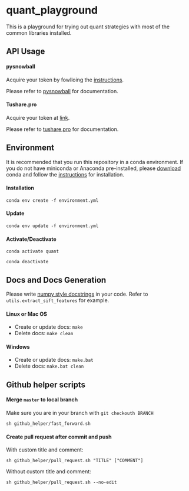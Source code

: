 # quant_playground
This is a playground for trying out quant strategies with most of the common libraries installed.

## API Usage

#### pysnowball

Acquire your token by fowlloing the [instructions](https://blog.crackcreed.com/diy-xue-qiu-app-shu-ju-api/).

Please refer to [pysnowball](https://github.com/scli-James/pysnowball) for documentation.

#### Tushare.pro

Acquire your token at [link](https://tushare.pro/user/token).

Please refer to [tushare.pro](https://tushare.pro/document/2) for documentation.


## Environment

It is recommended that you run this repository in a conda environment. If you do not have miniconda or Anaconda pre-installed, please [download](https://docs.conda.io/en/latest/miniconda.html) conda and follow the [instructions](https://conda.io/projects/conda/en/latest/user-guide/install/index.html) for installation.


#### Installation

`conda env create -f environment.yml`

#### Update

`conda env update -f environment.yml`

#### Activate/Deactivate

`conda activate quant`

`conda deactivate`


## Docs and Docs Generation

Please write [numpy style docstrings](https://numpydoc.readthedocs.io/en/latest/format.html) in your code. Refer to `utils.extract_sift_features` for example.

#### Linux or Mac OS

- Create or update docs: `make`
- Delete docs: `make clean`

#### Windows

- Create or update docs: `make.bat`
- Delete docs: `make.bat clean`


## Github helper scripts

#### Merge `master` to local branch

Make sure you are in your branch with `git checkouth BRANCH`

`sh github_helper/fast_forward.sh`

#### Create pull request after commit and push

With custom title and comment:

`sh github_helper/pull_request.sh "TITLE" ["COMMENT"]`

Without custom title and comment:

`sh github_helper/pull_request.sh --no-edit`


